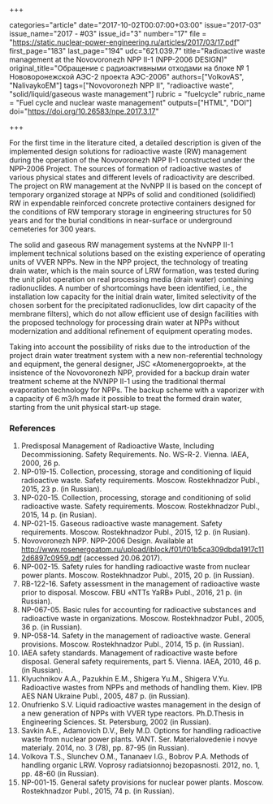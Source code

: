 +++

categories="article"
date="2017-10-02T00:07:00+03:00"
issue="2017-03"
issue_name="2017 - #03"
issue_id="3"
number="17"
file = "https://static.nuclear-power-engineering.ru/articles/2017/03/17.pdf"
first_page="183"
last_page="194"
udc="621.039.7"
title="Radioactive waste management at the Novovoronezh NPP II-1 (NPP-2006 DESIGN)"
original_title="Обращение с радиоактивными отходами на блоке № 1 Нововоронежской АЭС-2 проекта АЭС-2006"
authors=["VolkovAS", "NalivaykoEM"]
tags=["Novovoronezh NPP II", "radioactive waste", "solid/liquid/gaseous waste management"]
rubric = "fuelcycle"
rubric_name = "Fuel cycle and nuclear waste management"
outputs=["HTML", "DOI"]
doi="https://doi.org/10.26583/npe.2017.3.17"

+++

For the first time in the literature cited, a detailed description is given of the implemented design solutions for radioactive waste (RW) management during the operation of the Novovoronezh NPP II-1 constructed under the NPP-2006 Project. The sources of formation of radioactive wastes of various physical states and different levels of radioactivity are described. The project on RW management at the NvNPP II is based on the concept of temporary organized storage at NPPs of solid and conditioned (solidified) RW in expendable reinforced concrete protective containers designed for the conditions of RW temporary storage in engineering structures for 50 years and for the burial conditions in near-surface or underground cemeteries for 300 years.

The solid and gaseous RW management systems at the NvNPP II-1 implement technical solutions based on the existing experience of operating units of VVER NPPs. New in the NPP project, the technology of treating drain water, which is the main source of LRW formation, was tested during the unit pilot operation on real processing media (drain water) containing radionuclides. A number of shortcomings have been identified, i.e., the installation low capacity for the initial drain water, limited selectivity of the chosen sorbent for the precipitated radionuclides, low dirt capacity of the membrane filters), which do not allow efficient use of design facilities with the proposed technology for processing drain water at NPPs without modernization and additional refinement of equipment operating modes.

Taking into account the possibility of risks due to the introduction of the project drain water treatment system with a new non-referential technology and equipment, the general designer, JSC «Atomenergoproekt», at the insistence of the Novovoronezh NPP, provided for a backup drain water treatment scheme at the NVNPP II-1 using the traditional thermal evaporation technology for NPPs. The backup scheme with a vaporizer with a capacity of 6 m3/h made it possible to treat the formed drain water, starting from the unit physical start-up stage.

### References

1. Predisposal Management of Radioactive Waste, Including Decommissioning. Safety Requirements. No. WS-R-2. Vienna. IAEA, 2000, 26 p.
2. NP-019-15. Collection, processing, storage and conditioning of liquid radioactive waste. Safety requirements. Moscow. Rostekhnadzor Publ., 2015, 23 p. (in Russian).
3. NP-020-15. Collection, processing, storage and conditioning of solid radioactive waste. Safety requirements. Moscow. Rostekhnadzor Publ., 2015, 14 p. (in Rusian).
4. NP-021-15. Gaseous radioactive waste management. Safety requirements. Moscow. Rostekhnadzor Publ., 2015, 12 p. (in Rusian).
5. Novovoronezh NPP. NPP-2006 Design. Available at http://www.rosenergoatom.ru/upload/iblock/f01/f01b5ca309dbda1917c112d6897c0959.pdf (accessed 20.06.2017).
6. NP-002-15. Safety rules for handling radioactive waste from nuclear power plants. Moscow. Rostekhnadzor Publ., 2015, 20 p. (in Russian).
7. RB-122-16. Safety assessment in the management of radioactive waste prior to disposal. Moscow. FBU «NTTs YaRB» Publ., 2016, 21 p. (in Russian).
8. NP-067-05. Basic rules for accounting for radioactive substances and radioactive waste in organizations. Moscow. Rostekhnadzor Publ., 2005, 36 p. (in Russian).
9. NP-058-14. Safety in the management of radioactive waste. General provisions. Moscow. Rostekhnadzor Publ., 2014, 15 p. (in Russian).
10. IAEA safety standards. Management of radioactive waste before disposal. General safety requirements, part 5. Vienna. IAEA, 2010, 46 p. (in Russian).
11. Klyuchnikov A.A., Pazukhin E.M., Shigera Yu.M., Shigera V.Yu. Radioactive wastes from NPPs and methods of handling them. Kiev. IPB AES NAN Ukraine Publ., 2005, 487 p. (in Russian).
12. Onufrienko S.V. Liquid radioactive wastes management in the design of a new generation of NPPs with VVER type reactors. Ph.D.Thesis in Engineering Sciences. St. Petersburg, 2002 (in Russian).
13. Savkin A.E., Adamovich D.V., Bely M.D. Options for handling radioactive waste from nuclear power plants. VANT. Ser. Materialovedenie i novye materialy. 2014, no. 3 (78), pp. 87-95 (in Russian).
14. Volkova T.S., Slunchev O.M., Tananaev I.G., Bobrov P.A. Methods of handling organic LRW. Voprosy radiatsionnoj bezopasnosti. 2012, no. 1, pp. 48-60 (in Russian).
15. NP-001-15. General safety provisions for nuclear power plants. Moscow. Rostekhnadzor Publ., 2015, 74 p. (in Russian).